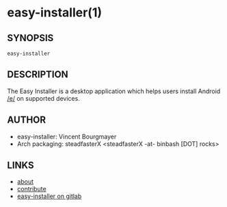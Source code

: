 easy-installer(1)
====

## SYNOPSIS

`easy-installer`

## DESCRIPTION

The Easy Installer is a desktop application which helps users install Android [/e/](https://doc.e.foundation/what-s-e) on supported devices.

## AUTHOR

- easy-installer: Vincent Bourgmayer
- Arch packaging: steadfasterX <steadfasterX -at- binbash [DOT] rocks>

## LINKS

- [about](https://doc.e.foundation/easy-installer)
- [contribute](https://doc.e.foundation/easy-installer-contribute)
- [easy-installer on gitlab](https://gitlab.e.foundation/e/tools/easy-installer)
